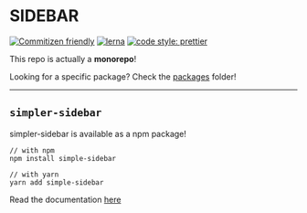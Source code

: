 # SIDEBAR

[![Commitizen friendly](https://img.shields.io/badge/commitizen-friendly-brightgreen.svg)](http://commitizen.github.io/cz-cli/)
[![lerna](https://img.shields.io/badge/maintained%20with-lerna-cc00ff.svg)](https://lerna.js.org/)
[![code style: prettier](https://img.shields.io/badge/code_style-prettier-ff69b4.svg)](https://github.com/prettier/prettier)

This repo is actually a **monorepo**!

Looking for a specific package? Check the [packages](./packages) folder!

---

## `simpler-sidebar`

simpler-sidebar is available as a npm package!

```shell
// with npm
npm install simple-sidebar

// with yarn
yarn add simple-sidebar
```

Read the documentation [here](./packages/simpler/README.md)

